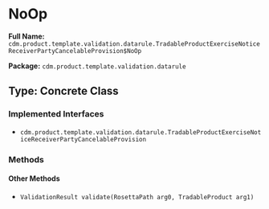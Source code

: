 # NoOp

**Full Name:** `cdm.product.template.validation.datarule.TradableProductExerciseNoticeReceiverPartyCancelableProvision$NoOp`

**Package:** `cdm.product.template.validation.datarule`

## Type: Concrete Class

### Implemented Interfaces

- `cdm.product.template.validation.datarule.TradableProductExerciseNoticeReceiverPartyCancelableProvision`

### Methods

#### Other Methods

- `ValidationResult validate(RosettaPath arg0, TradableProduct arg1)`

